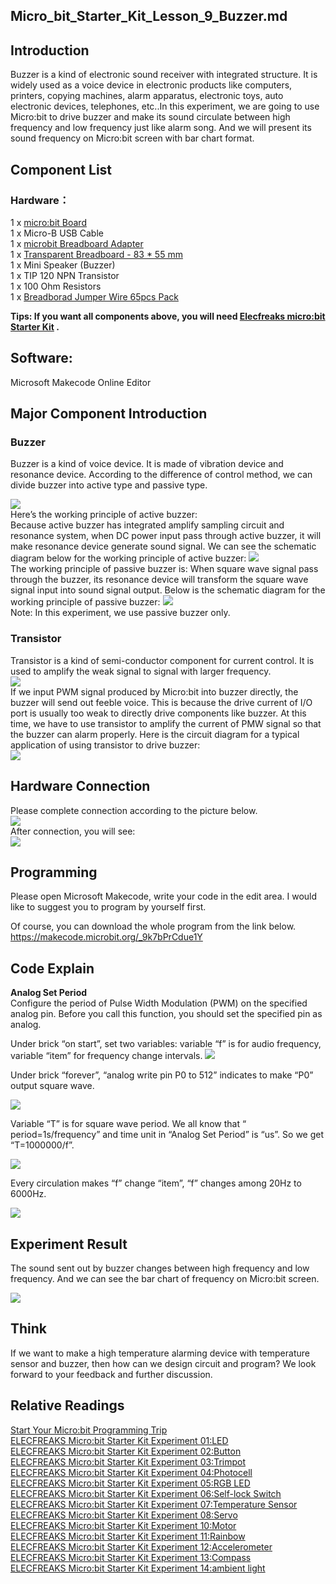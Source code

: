 ## Micro_bit_Starter_Kit_Lesson_9_Buzzer.md  
## Introduction  
Buzzer is a kind of electronic sound receiver with integrated structure. It is widely used as a voice device in electronic products like computers, printers, copying machines, alarm apparatus, electronic toys, auto electronic devices, telephones, etc..In this experiment, we are going to use Micro:bit to drive buzzer and make its sound circulate between high frequency and low frequency just like alarm song. And we will present its sound frequency on Micro:bit screen with bar chart format.   


## Component List   
### Hardware：
1 x [micro:bit Board](http://www.elecfreaks.com/estore/bbc-micro-bit-board-for-coding-programming.html)  
1 x Micro-B USB Cable  
1 x [microbit Breadboard Adapter](http://www.elecfreaks.com/estore/microbit-breadboard-adapter.html)  
1 x [Transparent Breadboard - 83 * 55 mm](http://www.elecfreaks.com/estore/transparent-breadboard-83-55-mm.html)  
1 x Mini Speaker (Buzzer)  
1 x TIP 120 NPN Transistor  
1 x 100 Ohm Resistors  
1 x [Breadborad Jumper Wire 65pcs Pack](http://www.elecfreaks.com/estore/breadborad-jumper-wire-65pcs-pack.html)  

**Tips: If you want all components above, you will need [Elecfreaks micro:bit Starter Kit](http://www.elecfreaks.com/estore/elecfreaks-micro-bit-starter-kit-795.html) .**  
 

## Software:  
Microsoft Makecode Online Editor  

## Major Component Introduction  
### Buzzer  
Buzzer is a kind of voice device. It is made of vibration device and resonance device. According to the difference of control method, we can divide buzzer into active type and passive type.   
 
![](https://www.elecfreaks.com/wp-content/uploads/2018/03/2-12.jpg)   
Here’s the working principle of active buzzer:   
Because active buzzer has integrated amplify sampling circuit and resonance system, when DC power input pass through active buzzer, it will make resonance device generate sound signal. We can see the schematic diagram below for the working principle of active buzzer:
![](https://www.elecfreaks.com/wp-content/uploads/2018/03/3-10.jpg)   
The working principle of passive buzzer is: When square wave signal pass through the buzzer, its resonance device will transform the square wave signal input into sound signal output. Below is the schematic diagram for the working principle of passive buzzer:
![](https://www.elecfreaks.com/wp-content/uploads/2018/03/4-8.jpg)    
Note: In this experiment, we use passive buzzer only.   

### Transistor  
Transistor is a kind of semi-conductor component for current control. It is used to amplify the weak signal to signal with larger frequency.  
![]( https://www.elecfreaks.com/wp-content/uploads/2018/03/5-10.jpg)  
If we input PWM signal produced by Micro:bit into buzzer directly, the buzzer will send out feeble voice. This is because the drive current of I/O port is usually too weak to directly drive components like buzzer. At this time, we have to use transistor to amplify the current of PMW signal so that the buzzer can alarm properly. Here is the circuit diagram for a typical application of using transistor to drive buzzer:  
![](https://www.elecfreaks.com/wp-content/uploads/2018/03/6-7.jpg)  
 
## Hardware Connection  
Please complete connection according to the picture below.  
![](https://www.elecfreaks.com/wp-content/uploads/2018/03/7-3.png )  
After connection, you will see:  
![](https://www.elecfreaks.com/wp-content/uploads/2018/03/8-5.jpg)    

## Programming  
Please open Microsoft Makecode, write your code in the edit area. I would like to suggest you to program by yourself first.   

Of course, you can download the whole program from the link below. 
https://makecode.microbit.org/_9k7bPrCdue1Y


## Code Explain    

**Analog Set Period**    
Configure the period of Pulse Width Modulation (PWM) on the specified analog pin. Before you call this function, you should set the specified pin as analog.  

Under brick “on start”, set two variables: variable “f” is for audio frequency, variable “item” for frequency change intervals. 
![](https://www.elecfreaks.com/wp-content/uploads/2018/05/9.jpg)  
  
Under brick “forever”, “analog write pin P0 to 512” indicates to make “P0” output square wave.  

![](https://www.elecfreaks.com/wp-content/uploads/2018/05/10.jpg)  

Variable “T” is for square wave period. We all know that “ period=1s/frequency” and time unit in  “Analog Set Period” is “us”. So we get “T=1000000/f”. 
  
![](https://www.elecfreaks.com/wp-content/uploads/2018/05/11.jpg)

Every circulation makes “f” change “item”, “f” changes among 20Hz to 6000Hz.

 ![](https://www.elecfreaks.com/wp-content/uploads/2018/05/12.jpg)


## Experiment Result  
The sound sent out by buzzer changes between high frequency and low frequency. And we can see the bar chart of frequency on Micro:bit screen.  

![](https://www.elecfreaks.com/wp-content/uploads/2018/05/1.gif)  

## Think  
If we want to make a high temperature alarming device with temperature sensor and buzzer, then how can we design circuit and program? We look forward to your feedback and further discussion.   
  

## Relative Readings  
[Start Your Micro:bit Programming Trip](https://www.elecfreaks.com/9299.html)  
[ELECFREAKS Micro:bit Starter Kit Experiment 01:LED](https://www.elecfreaks.com/9784.html)  
[ELECFREAKS Micro:bit Starter Kit Experiment 02:Button](https://www.elecfreaks.com/9825.html)  
[ELECFREAKS Micro:bit Starter Kit Experiment 03:Trimpot](https://www.elecfreaks.com/9879.html)  
[ELECFREAKS Micro:bit Starter Kit Experiment 04:Photocell](https://www.elecfreaks.com/9909.html)  
[ELECFREAKS Micro:bit Starter Kit Experiment 05:RGB LED](https://www.elecfreaks.com/9978.html)  
[ELECFREAKS Micro:bit Starter Kit Experiment 06:Self-lock Switch](https://www.elecfreaks.com/10061.html)  
[ELECFREAKS Micro:bit Starter Kit Experiment 07:Temperature Sensor](https://www.elecfreaks.com/10166.html)  
[ELECFREAKS Micro:bit Starter Kit Experiment 08:Servo](https://www.elecfreaks.com/10221.html)  
[ELECFREAKS Micro:bit Starter Kit Experiment 10:Motor](https://www.elecfreaks.com/10362.html)  
[ELECFREAKS Micro:bit Starter Kit Experiment 11:Rainbow](https://www.elecfreaks.com/10508.html)  
[ELECFREAKS Micro:bit Starter Kit Experiment 12:Accelerometer](https://www.elecfreaks.com/10529.html)  
[ELECFREAKS Micro:bit Starter Kit Experiment 13:Compass](https://www.elecfreaks.com/10567.html)  
[ELECFREAKS Micro:bit Starter Kit Experiment 14:ambient light](https://www.elecfreaks.com/10649.html)  
